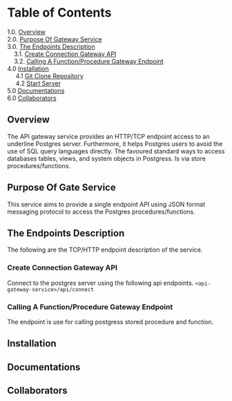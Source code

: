 
# Table of Contents  
1.0.    [Overview](#Overview)  
2.0.    [Purpose Of Gateway Service](#PurposeOfService)  
3.0.    [The Endpoints Description](#EndpointDescription)  
&nbsp;&nbsp;&nbsp;&nbsp;3.1.    [Create Connection Gateway API](#ConnectionGateWayAPI)  
&nbsp;&nbsp;&nbsp;&nbsp;3.2.    [Calling A Function/Procedure Gateway Endpoint](#CallSQLProcedureGatewayAPI)  
4.0     [Installation](#Installation)  
&nbsp;&nbsp;&nbsp;&nbsp; 4.1    [Git Clone Repository](#CloneRepository)  
&nbsp;&nbsp;&nbsp;&nbsp; 4.2    [Start Server](#CloseStartServer)  
5.0     [Documentations](#Documentations)  
6.0     [Collaborators](#Collaborators)








<a name="Overview"/>

## Overview
The API gateway service provides an HTTP/TCP endpoint access to an underline Postgres server. Furthermore, it helps Postgres users to avoid the use of SQL query languages directly.  The favoured standard ways to access databases tables, views, and system objects in Postgress. Is via store procedures/functions.

<a name="PurposeOfService">

## Purpose Of Gate Service
This service aims to provide a single endpoint API using JSON format messaging protocol to access the Postgres procedures/functions.

<a name="EndpointDescription"/>


## The Endpoints Description
The following are the TCP/HTTP endpoint description of the service. 

<a name="ConnectionGateWayAPI"/>

###  Create Connection Gateway API
Connect to the postgres server using the following api endpoints.
```<api-gateway-service>/api/connect ```

<a name="CallSQLProcedureGatewayAPI"/>

### Calling A Function/Procedure Gateway Endpoint
The endpoint is use for calling postgress stored procedure and function.

<a name='#Installation' />

## Installation
  


<a name='Documentations' />

## Documentations


<a name='Collaborators' />

## Collaborators


